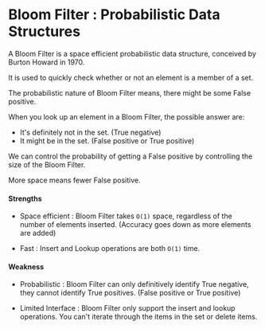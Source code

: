 # Bloom Filter : Probabilistic Data Structures

A Bloom Filter is a space efficient probabilistic data structure, conceived by Burton Howard in 1970.

It is used to quickly check whether or not an element is a member of a set.

The probabilistic nature of Bloom Filter means, there might be some False positive.

When you look up an element in a Bloom Filter, the possible answer are:
  - It's definitely not in the set. (True negative)
  - It might be in the set. (False positive or True positive)

We can control the probability of getting a False positive by controlling the size of the Bloom Filter.

More space means fewer False positive.

#### Strengths
  - Space efficient : Bloom Filter takes `O(1)` space, regardless of the number of elements inserted. (Accuracy goes down as more elements are added)
  
  - Fast : Insert and Lookup operations are both `O(1)` time.

#### Weakness
  - Probabilistic : Bloom Filter can only definitively identify True negative, they cannot identify True positives. (False positive or True positive)

  - Limited Interface : Bloom Filter only support the insert and lookup operations. You can't iterate through the items in the set or delete items.
